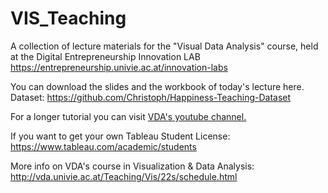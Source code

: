 # VIS_Teaching

A collection of lecture materials for the "Visual Data Analysis" course, held at the Digital Entrepreneurship Innovation LAB https://entrepreneurship.univie.ac.at/innovation-labs

You can download the slides and the workbook of today's lecture here. 
Dataset: https://github.com/Christoph/Happiness-Teaching-Dataset 

For a longer tutorial you can visit [VDA's youtube channel.](https://www.youtube.com/watch?v=XbpDjCeJQIk&list=PL7ZPTCpgF8z7XAiyFHvpQHgWqpLygl2ky "Tableau Tutorial")



If you want to get your own Tableau Student License: https://www.tableau.com/academic/students 


More info on VDA's course in Visualization & Data Analysis: http://vda.univie.ac.at/Teaching/Vis/22s/schedule.html 
